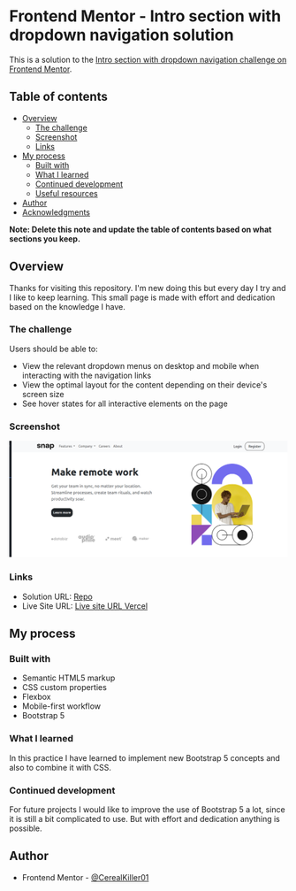 # Frontend Mentor - Intro section with dropdown navigation solution

This is a solution to the [Intro section with dropdown navigation challenge on Frontend Mentor](https://www.frontendmentor.io/challenges/intro-section-with-dropdown-navigation-ryaPetHE5). 
## Table of contents

- [Overview](#overview)
  - [The challenge](#the-challenge)
  - [Screenshot](#screenshot)
  - [Links](#links)
- [My process](#my-process)
  - [Built with](#built-with)
  - [What I learned](#what-i-learned)
  - [Continued development](#continued-development)
  - [Useful resources](#useful-resources)
- [Author](#author)
- [Acknowledgments](#acknowledgments)

**Note: Delete this note and update the table of contents based on what sections you keep.**

## Overview
Thanks for visiting this repository. I'm new doing this but every day I try and I like to keep learning.
This small page is made with effort and dedication based on the knowledge I have.

### The challenge

Users should be able to:

- View the relevant dropdown menus on desktop and mobile when interacting with the navigation links
- View the optimal layout for the content depending on their device's screen size
- See hover states for all interactive elements on the page

### Screenshot

![Solution](./design/solutionDesktop.png)


### Links

- Solution URL: [Repo](https://github.com/CerealKiller01/intro-section-with-dropdown-navigation.git)
- Live Site URL: [Live site URL Vercel](https://intro-section-with-dropdown-navigation-ruddy.vercel.app/)

## My process

### Built with

- Semantic HTML5 markup
- CSS custom properties
- Flexbox
- Mobile-first workflow
- Bootstrap 5


### What I learned
In this practice I have learned to implement new Bootstrap 5 concepts and also to combine it with CSS.


### Continued development

For future projects I would like to improve the use of Bootstrap 5 a lot, since it is still a bit complicated to use. But with effort and dedication anything is possible.


## Author
- Frontend Mentor - [@CerealKiller01](https://www.frontendmentor.io/profile/CerealKiller01)



